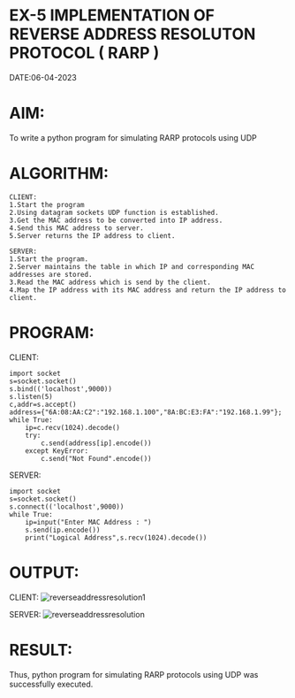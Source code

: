 # EX-5 IMPLEMENTATION OF REVERSE ADDRESS RESOLUTON PROTOCOL ( RARP )

DATE:06-04-2023

# AIM:
To write a python program for simulating RARP protocols using UDP

# ALGORITHM:
```
CLIENT:
1.Start the program
2.Using datagram sockets UDP function is established.
3.Get the MAC address to be converted into IP address.
4.Send this MAC address to server.
5.Server returns the IP address to client.

SERVER:
1.Start the program.
2.Server maintains the table in which IP and corresponding MAC addresses are stored.
3.Read the MAC address which is send by the client.
4.Map the IP address with its MAC address and return the IP address to client.
```

# PROGRAM:

CLIENT:
```
import socket
s=socket.socket()
s.bind(('localhost',9000))
s.listen(5)
c,addr=s.accept()
address={"6A:08:AA:C2":"192.168.1.100","8A:BC:E3:FA":"192.168.1.99"};
while True:
    ip=c.recv(1024).decode()
    try:
        c.send(address[ip].encode())
    except KeyError:
        c.send("Not Found".encode())
 ```       
 
SERVER:
```
import socket
s=socket.socket()
s.connect(('localhost',9000))
while True:
    ip=input("Enter MAC Address : ")
    s.send(ip.encode())
    print("Logical Address",s.recv(1024).decode())
```

# OUTPUT:

CLIENT:
![reverseaddressresolution1](https://github.com/Gopika-9266/EX-5/assets/122762773/805e6c35-f55b-4c90-8128-3bd6c57c79ec)

SERVER:
![reverseaddressresolution](https://github.com/Gopika-9266/EX-5/assets/122762773/01f9f266-f429-4c0d-ac27-f13783708a82)



# RESULT:
Thus, python program for simulating RARP protocols using UDP was successfully executed.
